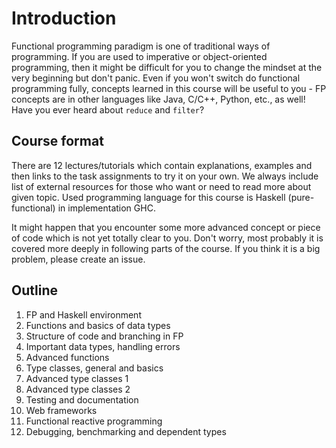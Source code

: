# Introduction

Functional programming paradigm is one of traditional ways of programming. If you are used to imperative or object-oriented programming, then it might be difficult for you to change the mindset at the very beginning but don't panic. Even if you won't switch do functional programming fully, concepts learned in this course will be useful to you - FP concepts are in other languages like Java, C/C++, Python, etc., as well! Have you ever heard about `reduce` and `filter`?

## Course format

There are 12 lectures/tutorials which contain explanations, examples and then links to the task assignments to try it on your own. We always include list of external resources for those who want or need to read more about given topic. Used programming language for this course is Haskell (pure-functional) in implementation GHC.

It might happen that you encounter some more advanced concept or piece of code which is not yet totally clear to you. Don't worry, most probably it is covered more deeply in following parts of the course. If you think it is a big problem, please create an issue.

## Outline

1. FP and Haskell environment
2. Functions and basics of data types
3. Structure of code and branching in FP
4. Important data types, handling errors
5. Advanced functions
6. Type classes, general and basics
7. Advanced type classes 1
8. Advanced type classes 2
9. Testing and documentation
10. Web frameworks
11. Functional reactive programming
12. Debugging, benchmarking and dependent types
